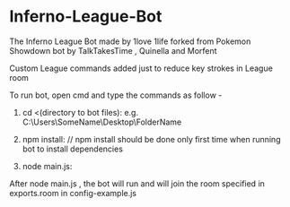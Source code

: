 # Inferno-League-Bot
The Inferno League Bot made by 1love 1life forked from Pokemon Showdown bot by TalkTakesTime , Quinella and Morfent

Custom League commands added just to reduce key strokes in League room

To run bot, open cmd and type the commands as follow -

1) cd <(directory to bot files):    e.g.  C:\Users\SomeName\Desktop\FolderName


2) npm install:   // npm install should be done only first time when running bot to install dependencies 



3) node main.js:  

After node main.js , the bot will run and will join the room specified in exports.room in config-example.js 
